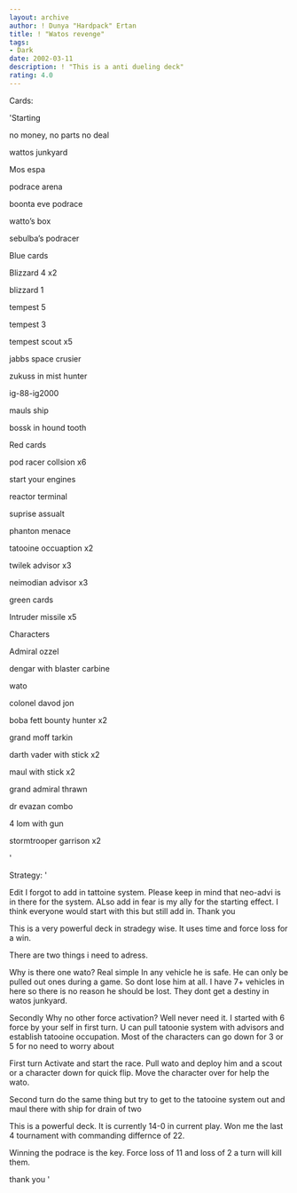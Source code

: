 ```yaml
---
layout: archive
author: ! Dunya "Hardpack" Ertan
title: ! "Watos revenge"
tags:
- Dark
date: 2002-03-11
description: ! "This is a anti dueling deck"
rating: 4.0
---
```

Cards: 

'Starting

no money, no parts no deal

wattos junkyard

Mos espa

podrace arena

boonta eve podrace

watto’s box

sebulba’s podracer


Blue cards

Blizzard 4 x2

blizzard 1

tempest 5

tempest 3

tempest scout x5

jabbs space crusier

zukuss in mist hunter

ig-88-ig2000

mauls ship

bossk in hound tooth


Red cards

pod racer collsion x6

start your engines

reactor terminal

suprise assualt

phanton menace

tatooine occuaption x2

twilek advisor x3

neimodian advisor x3


green cards

Intruder missile x5


Characters

Admiral ozzel

dengar with blaster carbine

wato

colonel davod jon

boba fett bounty hunter x2

grand moff tarkin

darth vader with stick x2

maul with stick x2

grand admiral thrawn

dr evazan combo 

4 lom with gun

stormtrooper garrison x2




'

Strategy: '

Edit I forgot to add in tattoine system. Please keep in mind that neo-advi is in there for the system. ALso add in fear is my ally for the starting effect. I think everyone would start with this but still add in. Thank you


This is a very powerful deck in stradegy wise. It uses time and force loss for a win. 


There are two things i need to adress.


Why is there one wato? Real simple In any vehicle he is safe. He can only be pulled out ones during a game. So dont lose him at all. I have 7+ vehicles in here so there is no reason he should be lost. They dont get a destiny in watos junkyard. 


Secondly Why no other force activation? Well never need it. I started with 6 force by your self in first turn. U can pull tatoonie system with advisors and establish tatooine occupation. Most of the characters can go down for 3 or 5 for no need to worry about


First turn Activate and start the race. Pull wato and deploy him and a scout or a character down for quick flip. Move the character over for help the wato.


Second turn do the same thing but try to get to the tatooine system out and maul there with ship for drain of two



This is a powerful deck. It is currently 14-0 in current play. Won me the last 4 tournament with commanding differnce of 22.


Winning the podrace is the key. Force loss of 11 and loss of 2 a turn will kill them.


thank you  '